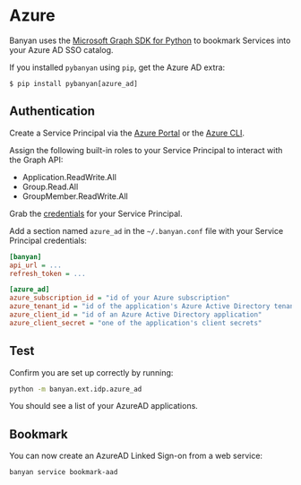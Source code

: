 
# Azure

Banyan uses the [Microsoft Graph SDK for Python](https://github.com/microsoftgraph/msgraph-sdk-python-core) to bookmark Services into your Azure AD SSO catalog.

If you installed `pybanyan` using `pip`, get the Azure AD extra:
```console
$ pip install pybanyan[azure_ad]
```


## Authentication

Create a Service Principal via the [Azure Portal](https://docs.microsoft.com/en-us/azure/active-directory/develop/howto-create-service-principal-portal) or the [Azure CLI](https://docs.microsoft.com/en-us/cli/azure/create-an-azure-service-principal-azure-cli).

Assign the following built-in roles to your Service Principal to interact with the Graph API:
- Application.ReadWrite.All
- Group.Read.All
- GroupMember.ReadWrite.All

Grab the [credentials](https://docs.microsoft.com/en-us/azure/developer/python/configure-local-development-environment?tabs=cmd#what-the-create-for-rbac-command-does) for your Service Principal.

Add a section named `azure_ad` in the `~/.banyan.conf` file with your Service Principal credentials:
```ini
[banyan]
api_url = ...
refresh_token = ...

[azure_ad]
azure_subscription_id = "id of your Azure subscription"
azure_tenant_id = "id of the application's Azure Active Directory tenant"
azure_client_id = "id of an Azure Active Directory application"
azure_client_secret = "one of the application's client secrets"
```

## Test

Confirm you are set up correctly by running:

```bash
python -m banyan.ext.idp.azure_ad
```

You should see a list of your AzureAD applications.


## Bookmark

You can now create an AzureAD Linked Sign-on from a web service:

```bash
banyan service bookmark-aad
```
